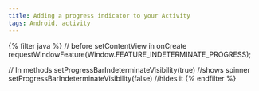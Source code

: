 ```yaml
---
title: Adding a progress indicator to your Activity
tags: Android, activity
---
```


{% filter java %}
// before setContentView in onCreate
requestWindowFeature(Window.FEATURE_INDETERMINATE_PROGRESS);

// In methods
setProgressBarIndeterminateVisibility(true) //shows spinner
setProgressBarIndeterminateVisibility(false) //hides it
{% endfilter %}